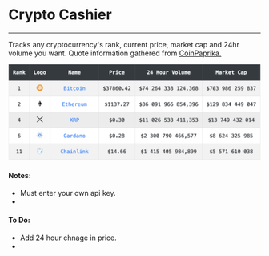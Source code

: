 # Crypto Cashier
--- 

Tracks any cryptocurrency's rank, current price, market cap and 24hr volume you want. Quote information gathered from [CoinPaprika.](https://coinpaprika.com/home-overview?sort%5Bsort%5D=index&sort%5Bsortorder%5D=asc)

![Crypto Cashier Dashboard](example.png "sample")

#### Notes:
- Must enter your own api key.
-

#### To Do:
-  Add 24 hour chnage in price.
-